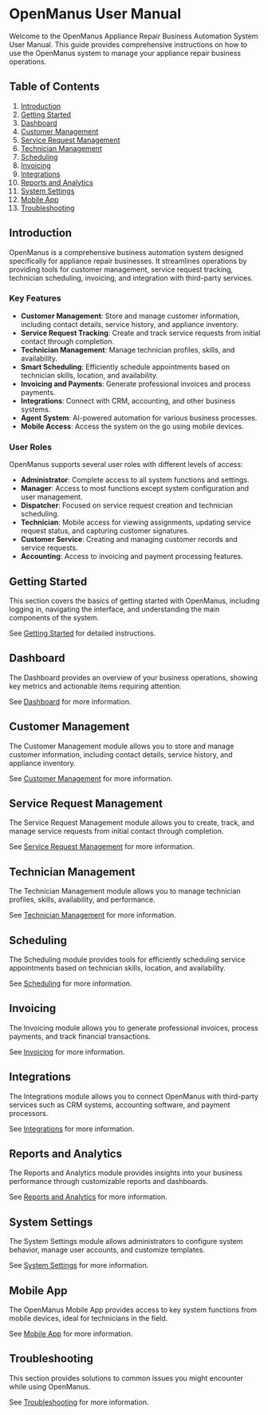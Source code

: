 # OpenManus User Manual

Welcome to the OpenManus Appliance Repair Business Automation System User Manual. This guide provides comprehensive instructions on how to use the OpenManus system to manage your appliance repair business operations.

## Table of Contents

1. [Introduction](#introduction)
2. [Getting Started](#getting-started)
3. [Dashboard](#dashboard)
4. [Customer Management](#customer-management)
5. [Service Request Management](#service-request-management)
6. [Technician Management](#technician-management)
7. [Scheduling](#scheduling)
8. [Invoicing](#invoicing)
9. [Integrations](#integrations)
10. [Reports and Analytics](#reports-and-analytics)
11. [System Settings](#system-settings)
12. [Mobile App](#mobile-app)
13. [Troubleshooting](#troubleshooting)

## Introduction

OpenManus is a comprehensive business automation system designed specifically for appliance repair businesses. It streamlines operations by providing tools for customer management, service request tracking, technician scheduling, invoicing, and integration with third-party services.

### Key Features

- **Customer Management**: Store and manage customer information, including contact details, service history, and appliance inventory.
- **Service Request Tracking**: Create and track service requests from initial contact through completion.
- **Technician Management**: Manage technician profiles, skills, and availability.
- **Smart Scheduling**: Efficiently schedule appointments based on technician skills, location, and availability.
- **Invoicing and Payments**: Generate professional invoices and process payments.
- **Integrations**: Connect with CRM, accounting, and other business systems.
- **Agent System**: AI-powered automation for various business processes.
- **Mobile Access**: Access the system on the go using mobile devices.

### User Roles

OpenManus supports several user roles with different levels of access:

- **Administrator**: Complete access to all system functions and settings.
- **Manager**: Access to most functions except system configuration and user management.
- **Dispatcher**: Focused on service request creation and technician scheduling.
- **Technician**: Mobile access for viewing assignments, updating service request status, and capturing customer signatures.
- **Customer Service**: Creating and managing customer records and service requests.
- **Accounting**: Access to invoicing and payment processing features.

## Getting Started

This section covers the basics of getting started with OpenManus, including logging in, navigating the interface, and understanding the main components of the system.

See [Getting Started](getting-started.md) for detailed instructions.

## Dashboard

The Dashboard provides an overview of your business operations, showing key metrics and actionable items requiring attention.

See [Dashboard](dashboard.md) for more information.

## Customer Management

The Customer Management module allows you to store and manage customer information, including contact details, service history, and appliance inventory.

See [Customer Management](customer-management.md) for more information.

## Service Request Management

The Service Request Management module allows you to create, track, and manage service requests from initial contact through completion.

See [Service Request Management](service-request-management.md) for more information.

## Technician Management

The Technician Management module allows you to manage technician profiles, skills, availability, and performance.

See [Technician Management](technician-management.md) for more information.

## Scheduling

The Scheduling module provides tools for efficiently scheduling service appointments based on technician skills, location, and availability.

See [Scheduling](scheduling.md) for more information.

## Invoicing

The Invoicing module allows you to generate professional invoices, process payments, and track financial transactions.

See [Invoicing](invoicing.md) for more information.

## Integrations

The Integrations module allows you to connect OpenManus with third-party services such as CRM systems, accounting software, and payment processors.

See [Integrations](integrations.md) for more information.

## Reports and Analytics

The Reports and Analytics module provides insights into your business performance through customizable reports and dashboards.

See [Reports and Analytics](reports-analytics.md) for more information.

## System Settings

The System Settings module allows administrators to configure system behavior, manage user accounts, and customize templates.

See [System Settings](system-settings.md) for more information.

## Mobile App

The OpenManus Mobile App provides access to key system functions from mobile devices, ideal for technicians in the field.

See [Mobile App](mobile-app.md) for more information.

## Troubleshooting

This section provides solutions to common issues you might encounter while using OpenManus.

See [Troubleshooting](troubleshooting.md) for more information. 
